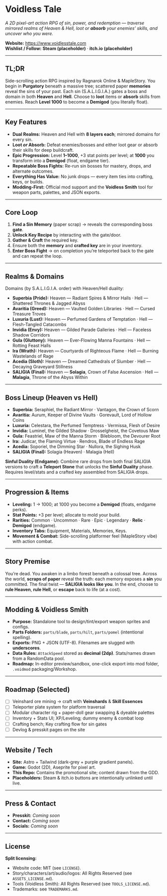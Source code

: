# Voidless Tale

_A 2D pixel-art action RPG of sin, power, and redemption — traverse mirrored realms of Heaven & Hell, loot or **absorb** your enemies’ skills, and uncover who you were._

**Website:** https://www.voidlesstale.com  
**Wishlist / Follow:** **Steam (placeholder)** · **itch.io (placeholder)**

---

## TL;DR
Side-scrolling action RPG inspired by Ragnarok Online & MapleStory. You begin in **Purgatory** beneath a massive tree; scattered paper **memories** reveal the sins of your past. Each sin (S.A.L.I.G.I.A.) gates a boss and domain in both **Heaven** and **Hell**. Choose to **loot** items or **absorb** skills from enemies. Reach **Level 1000** to become a **Demigod** (you literally float).

---

## Key Features
- **Dual Realms:** Heaven and Hell with **8 layers each**; mirrored domains for every sin.  
- **Loot _or_ Absorb:** Defeat enemies/bosses and either loot gear or absorb their skills for deep buildcraft.  
- **Epic Progression:** Level **1–1000**, +3 stat points per level; at **1000** you transform into a **Demigod** (float, endgame tier).  
- **Repeatable Boss Fights:** Re-run sin bosses for mastery, drops, and alternate outcomes.  
- **Everything Has Value:** No junk drops — every item ties into crafting, keys, or builds.  
- **Modding-First:** Official mod support and the **Voidless Smith** tool for weapon parts, palettes, and JSON exports.

---

## Core Loop
1. **Find a Sin Memory** (paper scrap) → reveals the corresponding boss **gate**.  
2. **Unlock Key Recipe** by interacting with the gate/door.  
3. **Gather & Craft** the required key.  
4. Ensure both the **memory** and **crafted key** are in your inventory.  
5. **Enter Boss Fight** → on completion you’re teleported back to the gate and can repeat the loop.

---

## Realms & Domains
Domains (by S.A.L.I.G.I.A. order) with Heaven/Hell duality:

- **Superbia (Pride):** Heaven — Radiant Spires & Mirror Halls · Hell — Shattered Thrones & Jagged Abyss  
- **Avaritia (Greed):** Heaven — Vaulted Golden Libraries · Hell — Cursed Treasure Troves  
- **Luxuria (Lust):** Heaven — Perfumed Gardens of Temptation · Hell — Flesh-Tangled Catacombs  
- **Invidia (Envy):** Heaven — Gilded Parade Galleries · Hell — Faceless Shadow Corridors  
- **Gula (Gluttony):** Heaven — Ever-Flowing Manna Fountains · Hell — Rotting Feast Halls  
- **Ira (Wrath):** Heaven — Courtyards of Righteous Flame · Hell — Burning Wastelands of Rage  
- **Acedia (Sloth):** Heaven — Dreamed Cathedrals of Slumber · Hell — Decaying Graveyard Stillness  
- **SALIGIA (Final):** Heaven — **Solagia**, Crown of False Ascension · Hell — **Malagia**, Throne of the Abyss Within

---

## Boss Lineup (Heaven vs Hell)
- **Superbia:** Seraphiel, the Radiant Mirror · Vantagon, the Crown of Scorn  
- **Avaritia:** Aurum, Keeper of Divine Vaults · Gorevault, Lord of Hollow Coins  
- **Luxuria:** Celestara, the Perfumed Temptress · Vermissa, Flesh of Desire  
- **Invidia:** Luminel, the Gilded Shadow · Drosselgheist, the Covetous Maw  
- **Gula:** Feastriel, Maw of the Manna Storm · Bilebloom, the Devourer Root  
- **Ira:** Judicar, the Flaming Virtue · Rendros, Blade of Endless Rage  
- **Acedia:** Soporiel, the Dimming Star · Nullora, the Sighing Husk  
- **SALIGIA (Final):** Solagia (Heaven) · Malagia (Hell)

**Sinful Duality (Endgame):** Combine rare drops from both final SALIGIA versions to craft a **Teleport Stone** that unlocks the **Sinful Duality** phase. Requires level/stats and a crafted key assembled from SALIGIA drops.

---

## Progression & Items
- **Leveling:** 1 → 1000; at 1000 you become a **Demigod** (floats, endgame perks).  
- **Stat Points:** +3 per level; allocate to mold your build.  
- **Rarities:** Common · Uncommon · Rare · Epic · Legendary · **Relic** · **Demigod** (endgame).  
- **Inventory Tabs:** Equipment, Materials, Memories, Keys.  
- **Movement & Combat:** Side-scrolling platformer feel (MapleStory vibe) with action combat.

---

## Story Premise
You’re dead. You awaken in a limbo forest beneath a colossal tree. Across the world, **scraps of paper** reveal the truth: each memory exposes a **sin** you committed. The final twist — **SALIGIA looks like you**. In the end, choose to **rule Heaven**, **rule Hell**, or **escape** back to life (at a cost).

---

## Modding & **Voidless Smith**
- **Purpose:** Standalone tool to design/tint/export weapon sprites and configs.  
- **Parts Folders:** `parts/blade`, `parts/hilt`, `parts/pomel` (intentional spelling).  
- **Exports:** PNG + JSON (UTF-8). Filenames are slugged with **underscores**.  
- **Data Rules:** `AttackSpeed` stored as **decimal (2dp)**. Stats/names drawn from a RandomData pool.  
- **Roadmap:** In-editor preview/sandbox, one-click export into mod folder, `.voidmod` packaging/Workshop.

---

## Roadmap (Selected)
- [ ] Veinshard ore mining → craft with **Veinshards** & **Skill Essences**  
- [ ] Teleporter plate system for platform traversal  
- [ ] Modular character rig + paper-doll gear swapping & dyeable palettes  
- [ ] Inventory + Stats UI; XP/Leveling; dummy enemy & combat loop  
- [ ] Crafting bench; Key crafting flow for sin gates  
- [ ] Devlog & presskit pages on the site

---

## Website / Tech
- **Site:** Astro + Tailwind (dark-grey + purple gradient panels).  
- **Game:** Godot (2D), Aseprite for pixel art.  
- **This Repo:** Contains the promotional site; content drawn from the GDD.  
- **Placeholders:** Steam & itch.io buttons are intentionally unlinked until live.

---

## Press & Contact
- **Presskit:** _Coming soon_  
- **Contact:** _Coming soon_  
- **Socials:** _Coming soon_

---

## License

**Split licensing:**
- Website code: MIT (see `LICENSE`).
- Story/characters/art/audio/logos: All Rights Reserved (see `ASSETS_LICENSE.md`).
- Tools (Voidless Smith): All Rights Reserved (see `TOOLS_LICENSE.md`).
- Trademarks: see `TRADEMARKS.md`.
